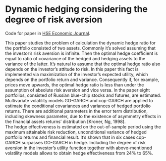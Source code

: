 # Dynamic hedging considering the degree of risk aversion

Code for paper in [HSE Economic Journal](https://ej.hse.ru/data/2016/03/25/1127994289/%D0%9B%D0%B0%D0%BA%D1%88%D0%B8%D0%BD%D0%B0.pdf).

This paper studies the problem of calculation the dynamic hedge ratio for the portfolio consisted of two assets. 
Commonly it’s solved assuming that the investor’s risk aversion is infinite. 
Then the optimal hedge coefficient is equal to ratio of covariance of the hedged and hedging assets to the variance of the latter. 
It’s natural to assume that the optimal hedge ratio also depends on the investor’s attitude to risk. 
In this paper this fact is implemented via maximization of the investor’s expected utility, which depends on the portfolio return and variance. 
Consequently if, for example, prices move upwards, the optimal hedge ratio is less than under the assumption of absolute risk aversion and vice versa. 
In the paper eight portfolios, consisted of Russian blue-chip stocks and futures, are estimated. 
Multivariate volatility models GO-GARCH and cop-GARCH are applied to estimate the conditional covariances and variances of hedged portfolio returns. 
There are additional parameters in the error term distribution, including skewness parameter, due to the existence of asymmetry effects in the financial assets returns’ distribution [Kroner, Ng, 1998].  
The hedge effectiveness is estimated on the out-of-sample period using the maximum attainable risk reduction, unconditional variance of hedged portfolio returns and financial result. 
It’s shown that in six cases cop-GARCH surpasses GO-GARCH in hedge. 
Including the degree of risk aversion in the investor’s utility function together with above-mentioned volatility models allows to obtain hedge effectiveness from 24% to 65%.
